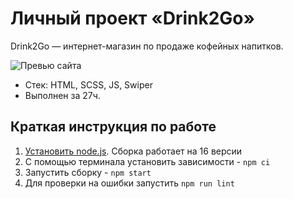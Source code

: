 # Личный проект «Drink2Go»
Drink2Go — интернет-магазин по продаже кофейных напитков. 

<img alt="Превью сайта" src="https://up.htmlacademy.ru/assets/professions/frontender/14/grading/projects/drink2go/image.jpg">

* Стек: HTML, SCSS, JS, Swiper
* Выполнен за 27ч.

## Краткая инструкция по работе

1. [Установить node.js](https://nodejs.org/download/release/latest-v16.x/). Сборка работает на 16 версии
2. С помощью терминала установить зависимости - `npm ci`
3. Запустить сборку - `npm start`
4. Для проверки на ошибки запустить `npm run lint`
